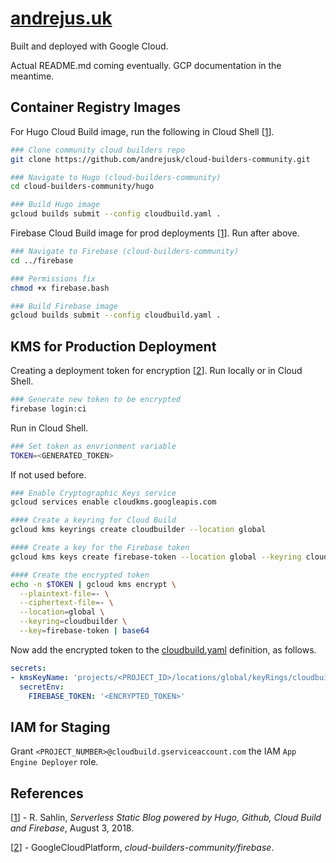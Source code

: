 # [andrejus.uk](https://andrejus.uk/)

Built and deployed with Google Cloud.

Actual README.md coming eventually. GCP documentation in the meantime.

## Container Registry Images

For Hugo Cloud Build image, run the following in Cloud Shell [[1]].
```sh
### Clone community cloud builders repo
git clone https://github.com/andrejusk/cloud-builders-community.git

### Navigate to Hugo (cloud-builders-community)
cd cloud-builders-community/hugo

### Build Hugo image
gcloud builds submit --config cloudbuild.yaml .
```

Firebase Cloud Build image for prod deployments [[1]]. Run after above.
```sh
### Navigate to Firebase (cloud-builders-community)
cd ../firebase

### Permissions fix
chmod +x firebase.bash

### Build Firebase image
gcloud builds submit --config cloudbuild.yaml .
```

## KMS for Production Deployment

Creating a deployment token for encryption [[2]]. Run locally or in Cloud Shell.

```sh
### Generate new token to be encrypted
firebase login:ci
```

Run in Cloud Shell.

```sh
### Set token as envrionment variable
TOKEN=<GENERATED_TOKEN>
```

If not used before.
```sh
### Enable Cryptographic Keys service
gcloud services enable cloudkms.googleapis.com
```


```sh
#### Create a keyring for Cloud Build
gcloud kms keyrings create cloudbuilder --location global

#### Create a key for the Firebase token
gcloud kms keys create firebase-token --location global --keyring cloudbuilder --purpose encryption

#### Create the encrypted token
echo -n $TOKEN | gcloud kms encrypt \
  --plaintext-file=- \
  --ciphertext-file=- \
  --location=global \
  --keyring=cloudbuilder \
  --key=firebase-token | base64
```

Now add the encrypted token to the [cloudbuild.yaml](cloudbuild.yaml) definition, as follows.

```yaml
secrets:
- kmsKeyName: 'projects/<PROJECT_ID>/locations/global/keyRings/cloudbuilder/cryptoKeys/firebase-token'
  secretEnv:
    FIREBASE_TOKEN: '<ENCRYPTED_TOKEN>'
```

## IAM for Staging

Grant `<PROJECT_NUMBER>@cloudbuild.gserviceaccount.com`
the IAM `App Engine Deployer` role.

## References

[1]: https://robertsahlin.com/serverless-static-blog-powered-by-hugo-github-cloud-build-and-firebase/
[[1]] - R. Sahlin, 
_Serverless Static Blog powered by Hugo, Github, Cloud Build and Firebase_,
August 3, 2018.

[2]: https://github.com/GoogleCloudPlatform/cloud-builders-community/tree/master/firebase
[[2]] - GoogleCloudPlatform,
_cloud-builders-community/firebase_.